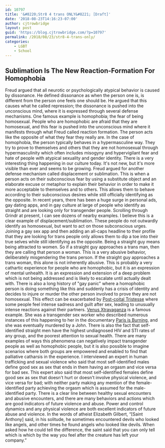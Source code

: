 ```yaml
---
id: 10797
title: '&#8220;Str8 4 trans ONLY&#8221; [Draft]'
date: '2018-08-23T14:16:23-07:00'
author: cjtrowbridge
layout: post
guid: 'https://blog.cjtrowbridge.com/?p=10797'
permalink: /2018/08/23/str8-4-trans-only/
categories:
    - LGBT
    - School
---
```


## Sublimation Is The New Reaction-Formation For Homophobia

Freud argued that all neurotic or psychologically atypical behavior is caused by dissonance. He defined dissonance as when the person one is, is different from the person one feels one should be. He argued that this causes what he called repression; the dissonance is pushed into the unconscious mind, where it is expressed through several defense mechanisms. One famous example is homophobia; the fear of being homosexual. People who are homophobic are afraid that they are homosexual, and this fear is pushed into the unconscious mind where it manifests through what Freud called reaction formation. The person acts like the opposite of what they fear they really are. In the case of homophobia, the person typically behaves in a hypermasculine way. They try to prove to themselves and others that they are not homosexual through hypermasculinity which often includes misogyny and hypervigilant fear and hate of people with atypical sexuality and gender identity. There is a very interesting thing happening in our culture today. It's not new, but it's more visible than ever and seems to be growing. Freud argued for another defense mechanism called displacement or sublimation. This is when a person acts on their subconscious fear by using a substitute object and an elaborate excuse or metaphor to explain their behavior in order to make it more acceptable to themselves and to others. This allows them to behave according to their subconscious desires while still officially identifying as the opposite. In recent years, there has been a huge surge in personal ads, gay dating apps, and in gay culture at large of people who identify as straight and are looking only for transgender people. Scrolling through Grindr at present, I can see dozens of nearby examples. I believe this is a clear example of displacement/sublimation. These people do not outwardly identify as homosexual, but want to act on those subconscious urges. Joining a gay sex app and then adding an all-caps headline to their profile that they are looking for trans people only allows them to dip a toe into their true selves while still identifying as the opposite. Being a straight guy means being attracted to women. So if a straight guy approaches a trans man, then they are calling that person a woman. This is a very abusive behavior, deliberately misgendering the trans person. If the straight guy approaches a trans woman, this alone is not inherently abusive. This is probably a very cathartic experience for people who are homophobic, but it is an expression of mental unhealth. It is an expression and extension of a deep problem which is not being addressed and is likely to escalate until actually dealt with. There is also a long history of "gay panic" where a homophobic person is doing something like this and suddenly has a crisis of identity and decides to injure or murder the other person involved to prove they are not homosexual. This effect can be exacerbated by [Post-coital Tristesse](https://en.wikipedia.org/wiki/Post-coital_tristesse) where some people feel intense sadness and guilt after sex, leading to unusually intense reactions against their partners. [Venus Xtravaganza](https://en.wikipedia.org/wiki/Venus_Xtravaganza) is a famous example. She was a transgender sex worker who described numerous instances of this happening to her in the documentary [Paris is Burning](https://en.wikipedia.org/wiki/Paris_Is_Burning_(film)), and she was eventually murdered by a John. There is also the fact that self-identified straight men have the highest undiagnosed HIV and STI rates of any group, and the poorest attention to sexual health. There are many examples of ways this phenomena can negatively impact transgender people as well as homophobic people, but it is also possible to imagine scenarios where both groups are empowered and enabled to find that palliative catharsis in the experience. I interviewed an expert in human trafficking and sexual violence who said that most self-identified males define good sex as sex that ends in them having an orgasm and vice versa for bad sex. This expert also said that most self-identified females define good sex as sex that doesn't hurt or doesn't involve physical violence, and vice versa for bad; with neither party making any mention of the female-identified party achieving the orgasm which is assumed for the male-identified party. There is a clear line between healthy sexual encounters and abusive encounters, and there are many behaviors and actions which are good indicators of future violence and abuse. Power and control dynamics and any physical violence are both excellent indicators of future abuse and violence. In the words of atheist Elizabeth Gilbert, “\[Saint Anthony\] said, in his solitude, he sometimes encountered devils who looked like angels, and other times he found angels who looked like devils. When asked how he could tell the difference, the saint said that you can only tell which is which by the way you feel after the creature has left your company.”